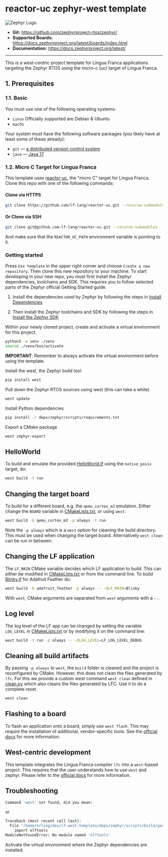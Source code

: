 # reactor-uc zephyr-west template

![Zephyr Logo](https://upload.wikimedia.org/wikipedia/commons/thumb/6/64/Zephyr_RTOS_logo_2015.svg/640px-Zephyr_RTOS_logo_2015.svg.png)

- **Git:** <https://github.com/zephyrproject-rtos/zephyr/>
- **Supported Boards:** <https://docs.zephyrproject.org/latest/boards/index.html>
- **Documentation:** <https://docs.zephyrproject.org/latest/>

______

This is a west-centric project template for Lingua Franca applications targeting the Zephyr RTOS using the micro-c (uc) target of Lingua Franca.

## 1. Prerequisites

### 1.1. Basic

You must use one of the following operating systems:

- `Linux` Officially supported are Debian & Ubuntu
- `macOS`

Your system must have the following software packages (you likely have at least some of these already):

- `git` — [a distributed version control system](https://git-scm.com/)
- `java` — [Java 17](https://openjdk.org/projects/jdk/17)

### 1.2. Micro C Target for Lingua Franca

This template uses [reactor-uc](https://github.com/lf-lang/reactor-uc), the "micro C" target for Lingua Franca. Clone this repo with one of the following commands:

#### Clone via HTTPS

```bash
git clone https://github.com/lf-lang/reactor-uc.git --recurse-submodules
```

#### Or Clone via SSH

```bash
git clone git@github.com:lf-lang/reactor-uc.git --recurse-submodules
```

And make sure that the `REACTOR_UC_PATH` environment variable is pointing to it.

### Getting started

Press `Use template` in the upper right corner and choose `Create a new repository`. Then clone this new repository to your machine.
To start developing in your new repo, you must first install the Zephyr dependencies, toolchains and SDK.
This requires you to follow selected parts of the Zephyr official Getting Started guide.

1. Install the dependencies used by Zephyr by following the steps in [Install Dependencies](https://docs.zephyrproject.org/3.7.0/develop/getting_started/index.html#install-dependencies)

2. Then install the Zephyr toolchains and SDK by following the steps in [Install the Zephyr SDK](https://docs.zephyrproject.org/3.7.0/develop/getting_started/index.html#install-the-zephyr-sdk)

Within your newly cloned project, create and activate a virtual environment for this project.

```sh
python3 -m venv ./venv
source ./venv/bin/activate
```

**IMPORTANT**: Remember to always activate the virtual environment before using the template.

Install the west, the Zephyr build tool

```sh
pip install west
```

Pull down the Zephyr RTOS sources using west (this can take a while)

```sh
west update
```

Install Python dependencies

```sh
pip install -r deps/zephyr/scripts/requirements.txt
```

Export a CMake package

```sh
west zephyr-export
```

## HelloWorld

To build and emulate the provided [HelloWorld.lf](./src/HelloWorld.lf) using the `native_posix` target, do:

```sh
west build -t run
```

## Changing the target board

To build for a different board, e.g. the `qemu_cortex_m3` emulation. Either change the `BOARD` variable in [CMakeLists.txt](./CMakeLists.txt), or using `west`:

```sh
west build -b qemu_cortex_m3 -p always -t run
```

Note the `-p always` which is a `west` option for cleaning the build directory. This must be used when changing the target board. Alternatively `west clean` can be run in between.

## Changing the LF application

The `LF_MAIN` CMake variable decides which LF application to build. This can either be modified in [CMakeLists.txt](/CMakeLists.txt) or from the command line. To build [Blinky.lf](/src/Blinky.lf) for Adafruit Feather do:

```sh
west build -b adafruit_feather -p always -- -DLF_MAIN=Blinky
```

With `west`, CMake arguments are separated from `west` arguments with a `--`.

## Log level

The log level of the LF app can be changed by setting the variable `LOG_LEVEL` in [CMakeLists.txt](./CMakeLists.txt) or by modifying it on the command line:

```sh
west build -t run -p always -- -DLOG_LEVEL=LF_LOG_LEVEL_DEBUG
```

## Cleaning all build artifacts

By passing `-p always` to `west`, the `build` folder is cleaned and the project is reconfigured by CMake. However, this does not clean the files generated by `lfc`. For this we provide a custom west command `west clean` defined in [clean.py](./scripts/clean.py) which also cleans the files generated by LFC. Use it to do a complete reset.

```sh
west clean
```

## Flashing to a board

To flash an application onto a board, simply use `west flash`. This may require the installation of additional, vendor-specific tools. See the [official docs](https://docs.zephyrproject.org/3.7.0/develop/west/build-flash-debug.html#west-flashing) for more information.

## West-centric development

This template integrates the Lingua Franca compiler `lfc` into a `west`-based project. This requires that the user understands how to use `west` and zephyr. Please refer to the [official docs](https://docs.zephyrproject.org/3.7.0/index.html) for more information.

## Troubleshooting

```sh
Command 'west' not found, did you mean:
```

or

```sh
Traceback (most recent call last):
  File "/home/erling/dev/lf-west-template/deps/zephyr/scripts/build/gen_kobject_list.py", line 62, in <module>
    import elftools
ModuleNotFoundError: No module named 'elftools'
```

Activate the virtual environment where the Zephyr dependencies are installed.

